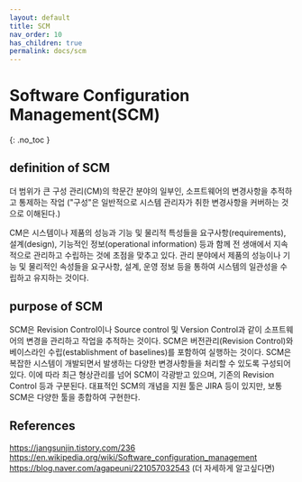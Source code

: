 ```yaml
---
layout: default
title: SCM
nav_order: 10
has_children: true
permalink: docs/scm
---
```


# Software Configuration Management(SCM)
{: .no_toc }

## definition of SCM
더 범위가 큰 구성 관리(CM)의 학문간 분야의 일부인, 소프트웨어의 변경사항을 추적하고 통제하는 작업
("구성"은 일반적으로 시스템 관리자가 취한 변경사항을 커버하는 것으로 이해된다.)

CM은 시스템이나 제품의 성능과 기능 및 물리적 특성들을 요구사항(requirements), 설계(design), 기능적인 정보(operational information) 등과 함께 전 생애에서 지속적으로 관리하고 수립하는 것에 초점을 맞추고 있다. 관리 분야에서 제품의 성능이나 기능 및 물리적인 속성들을 요구사항, 설계, 운영 정보 등을 통하여 시스템의 일관성을 수립하고 유지하는 것이다.

## purpose of SCM
SCM은 Revision Control이나 Source control 및 Version Control과 같이 소프트웨어의 변경을 관리하고 작업을 추적하는 것이다. SCM은 버전관리(Revision Control)와 베이스라인 수립(establishment of baselines)를 포함하여 실행하는 것이다.
SCM은 복잡한 시스템이 개발되면서 발생하는 다양한 변경사항들을 처리할 수 있도록 구성되어 있다. 이에 따라 최근 형상관리를 넘어 SCM이 각광받고 있으며, 기존의 Revision Control 등과 구분된다.
대표적인 SCM의 개념을 지원 툴은 JIRA 등이 있지만, 보통 SCM은 다양한 툴을 종합하여 구현한다.

## References
https://jangsunjin.tistory.com/236 <br>
https://en.wikipedia.org/wiki/Software_configuration_management <br>
https://blog.naver.com/agapeuni/221057032543 (더 자세하게 알고싶다면)